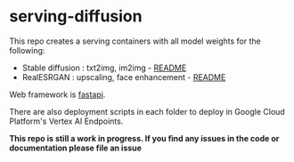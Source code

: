 # serving-diffusion

This repo creates a serving containers with all model weights for the following:
- Stable diffusion : txt2img, im2img - [README](./stable-diffusion/README.md)
- RealESRGAN : upscaling, face enhancement - [README](./real-esrgan/README.md)

Web framework is [fastapi](https://fastapi.tiangolo.com/). 

There are also deployment scripts in each folder to deploy in Google Cloud Platform's Vertex AI Endpoints.

**This repo is still a work in progress. If you find any issues in the code or documentation please file an issue**